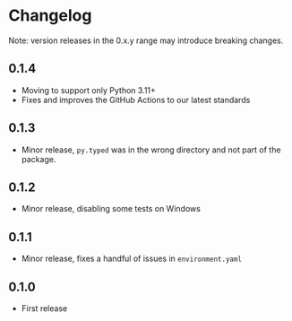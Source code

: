 # Changelog
Note: version releases in the 0.x.y range may introduce breaking changes.

## 0.1.4
- Moving to support only Python 3.11+
- Fixes and improves the GitHub Actions to our latest standards

## 0.1.3
- Minor release, `py.typed` was in the wrong directory and not part of the package.

## 0.1.2
- Minor release, disabling some tests on Windows

## 0.1.1
- Minor release, fixes a handful of issues in `environment.yaml`

## 0.1.0
- First release
